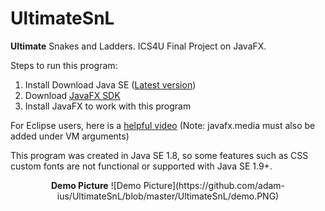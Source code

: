 # UltimateSnL
**Ultimate** Snakes and Ladders. ICS4U Final Project on JavaFX.

Steps to run this program:
1. Install Download Java SE ([Latest version](https://www.oracle.com/java/technologies/javase-jdk14-downloads.html))
2. Download [JavaFX SDK](https://gluonhq.com/products/javafx/)
3. Install JavaFX to work with this program

For Eclipse users, here is a [helpful video](https://www.youtube.com/watch?v=oVn6_2KuYbM)
(Note: javafx.media must also be added under VM arguments)

This program was created in Java SE 1.8, so some features such as CSS custom fonts are not functional or supported with Java SE 1.9+.

<div align="center"><strong>Demo Picture</strong>
![Demo Picture](https://github.com/adam-ius/UltimateSnL/blob/master/UltimateSnL/demo.PNG)
</strong></div>

